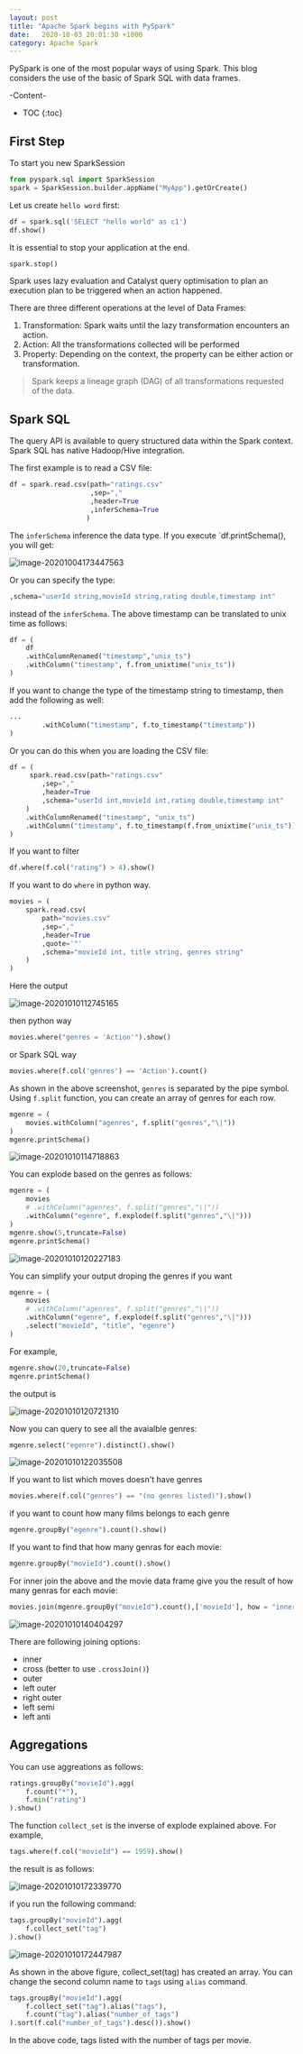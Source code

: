 ```yaml
---
layout: post
title: "Apache Spark begins with PySpark"
date:   2020-10-03 20:01:30 +1000
category: Apache Spark
---
```


PySpark is one of the most popular ways of using Spark. This blog considers the use of the basic of Spark SQL with data frames.

<!--more-->

-Content-

* TOC
{:toc}

## First Step
To start you new SparkSession

```python
from pyspark.sql import SparkSession
spark = SparkSession.builder.appName("MyApp").getOrCreate()
```

Let us create `hello word` first:

```python
df = spark.sql('SELECT "hello world" as c1')
df.show()
```

It is essential to stop your application at the end.

```python
spark.stop()
```

Spark uses lazy evaluation and Catalyst query optimisation to plan an execution plan to be triggered when an action happened.

There are three different operations at the level of Data Frames:

1. Transformation: Spark waits until the lazy transformation encounters an action.
2. Action: All the transformations collected will be performed
3. Property: Depending on the context, the property can be either action or transformation.

> Spark keeps a lineage graph (DAG) of all transformations requested of the data.

## Spark SQL

The query API is available to query structured data within the Spark context. Spark SQL has native Hadoop/Hive integration.

The first example is to read a CSV file:

```python
df = spark.read.csv(path="ratings.csv"
                    ,sep=","
                    ,header=True
                    ,inferSchema=True
                   )
```

The `inferSchema` inference the data type. If you execute `df.printSchema(), you will get:

![image-20201004173447563](https://cdn.jsdelivr.net/gh/ojitha/blog@master/uPic/image-20201004173447563.png)

Or you can specify the type:

```python
,schema="userId string,movieId string,rating double,timestamp int"
```

instead of the `inferSchema`. The above timestamp can be translated to unix time as follows:

```python
df = (
    df
    .withColumnRenamed("timestamp","unix_ts")
    .withColumn("timestamp", f.from_unixtime("unix_ts"))
)
```

If you want to change the type of the timestamp string to timestamp, then add the following as well:

```python
...
		.withColumn("timestamp", f.to_timestamp("timestamp"))
)
```

Or you can do this when you are loading the CSV file:

```python
df = (
     spark.read.csv(path="ratings.csv"
        ,sep=","
        ,header=True
        ,schema="userId int,movieId int,rating double,timestamp int"
    )
    .withColumnRenamed("timestamp", "unix_ts")
    .withColumn("timestamp", f.to_timestamp(f.from_unixtime("unix_ts")))
)
```

If you want to filter

```python
df.where(f.col("rating") > 4).show()
```

If you want to do `where` in python way.

```python
movies = (
    spark.read.csv(
        path="movies.csv"
        ,sep=","
        ,header=True
        ,quote='"'
        ,schema="movieId int, title string, genres string"
    )
)
```

Here the output

![image-20201010112745165](https://cdn.jsdelivr.net/gh/ojitha/blog@master/uPic/image-20201010112745165.png)

then python way

```python
movies.where("genres = 'Action'").show()
```

or Spark SQL way

```python
movies.where(f.col('genres') == 'Action').count()
```

As shown in the above screenshot, `genres` is separated by the pipe symbol. Using `f.split` function, you can create an array of genres for each row.

```python
mgenre = (
    movies.withColumn("agenres", f.split("genres","\|"))
)
mgenre.printSchema()
```



![image-20201010114718863](https://cdn.jsdelivr.net/gh/ojitha/blog@master/uPic/image-20201010114718863.png)

You can explode based on the genres as follows:

```python
mgenre = (
    movies
    # .withColumn("agenres", f.split("genres","\|"))
    .withColumn("egenre", f.explode(f.split("genres","\|")))
)
mgenre.show(5,truncate=False)
mgenre.printSchema()
```

![image-20201010120227183](https://cdn.jsdelivr.net/gh/ojitha/blog@master/uPic/image-20201010120227183.png)

You can simplify your output droping the genres if you want

```python
mgenre = (
    movies
    # .withColumn("agenres", f.split("genres","\|"))
    .withColumn("egenre", f.explode(f.split("genres","\|")))
    .select("movieId", "title", "egenre")
)
```

For example,

```python
mgenre.show(20,truncate=False)
mgenre.printSchema()
```

the output is

![image-20201010120721310](https://cdn.jsdelivr.net/gh/ojitha/blog@master/uPic/image-20201010120721310.png)

Now you can query to see all the avaialble genres:

```python
mgenre.select("egenre").distinct().show()
```

![image-20201010122035508](https://cdn.jsdelivr.net/gh/ojitha/blog@master/uPic/image-20201010122035508.png)

If you want to list which moves doesn't have genres

```python
movies.where(f.col("genres") == "(no genres listed)").show()
```

if you want to count how many films belongs to each genre

```python
mgenre.groupBy("egenre").count().show()
```

If you want to find that how many genras for each movie:

```python
mgenre.groupBy("movieId").count().show()
```

For inner join the above and the movie data frame give you the result of how many genras for each movie:

```python
movies.join(mgenre.groupBy("movieId").count(),['movieId'], how = "inner").show(truncate=False)
```

![image-20201010140404297](https://cdn.jsdelivr.net/gh/ojitha/blog@master/uPic/image-20201010140404297.png)

There are following joining options:

- inner
- cross (better to use `.crossJoin()`)
- outer
- left outer
- right outer
- left semi
- left anti

## Aggregations

You can use aggreations as follows:

```python
ratings.groupBy("movieId").agg(
    f.count("*"),
    f.min("rating")
).show()
```

The function `collect_set` is the inverse of explode explained above. For example,

```python
tags.where(f.col("movieId") == 1959).show()
```

the result is as follows:

![image-20201010172339770](https://cdn.jsdelivr.net/gh/ojitha/blog@master/uPic/image-20201010172339770.png)

if you run the following command:

```python
tags.groupBy("movieId").agg(
    f.collect_set("tag")
).show()
```

![image-20201010172447987](https://cdn.jsdelivr.net/gh/ojitha/blog@master/uPic/image-20201010172447987.png)

As shown in the above figure, collect_set(tag) has created an array. You can change the second column name to `tags` using `alias` command.

```python
tags.groupBy("movieId").agg(
    f.collect_set("tag").alias("tags"),
    f.count("tag").alias("number_of_tags")
).sort(f.col("number_of_tags").desc()).show()
```

In the above code, tags listed with the number of tags per movie.
